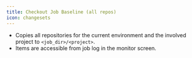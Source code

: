 ```yaml
---
title: Checkout Job Baseline (all repos)
icon: changesets
---
```

* Copies all repositories for the current environment and the involved project to  `<job_dir>/<project>`. 
* Items are accessible from job log in the monitor screen.

